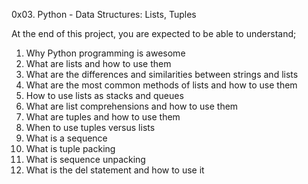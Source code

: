 0x03. Python - Data Structures: Lists, Tuples

At the end of this project, you are expected to be able to understand;

1. Why Python programming is awesome
2. What are lists and how to use them
3. What are the differences and similarities between strings and lists
4. What are the most common methods of lists and how to use them
5. How to use lists as stacks and queues
6. What are list comprehensions and how to use them
7. What are tuples and how to use them
8. When to use tuples versus lists
9. What is a sequence
10. What is tuple packing
11. What is sequence unpacking
12. What is the del statement and how to use it

